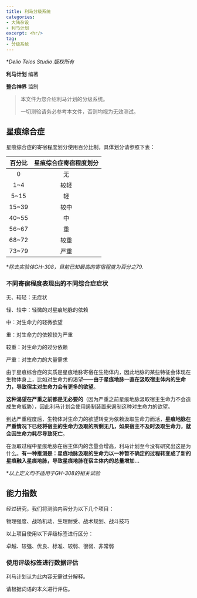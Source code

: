 ```yaml
---
title: 利马分级系统
categories:
- 大陆杂设
- 利马计划
excerpt: <hr/>
tag:
- 分级系统
---
```


**Delio Telos Studio 版权所有*

**利马计划** 编著

**整合神界** 监制

> 本文件为您介绍利马计划的分级系统。
>
> 一切测验请务必参考本文件，否则均视为无效测试。

## 星痕综合症

星痕综合症的寄宿程度划分使用百分比制，具体划分请参照下表：

| 百分比 | 星痕综合症寄宿程度划分 |
| :----: | :--------------------: |
|   0    |           无           |
|  1~4   |          较轻          |
|  5~15  |           轻           |
| 15~39  |          较中          |
| 40~55  |           中           |
| 56~67  |           重           |
| 68~72  |          较重          |
| 73~79  |          严重          |

**除去实验体GH-308，目前已知最高的寄宿程度为百分之79.*

### 不同寄宿程度表现出的不同综合症症状

无、较轻：无症状

轻、较中：轻微的对星痕地脉的依赖

中：对生命力的轻微欲望

重：对生命力的依赖较为严重

较重：对生命力的过分依赖

严重：对生命力的大量需求

由于星痕综合症的实质是星痕地脉寄宿在生物体内，因此地脉的某些特征会体现在生物体身上，比如对生命力的渴望——**由于星痕地脉一直在汲取宿主体内的生命力，导致宿主对生命力会有更多的欲望**。

**这种渴望在严重之前都是无必要的**（因为严重之前星痕地脉汲取宿主生命力不会造成生命威胁），因此利马计划会使用遏制装置来遏制这种对生命力的欲望。

到达严重程度后，生物体对生命力的欲望转变为依赖汲取生命力而活，**星痕地脉在严重情况下已经将宿主的生命力汲取的所剩无几，如果宿主不及时汲取生命力，就会因生命力耗尽导致死亡**。

在汲取过程中星痕地脉在宿主体内的含量会增高，利马计划至今没有研究出这是为什么。**有一种推测是：星痕地脉汲取的生命力以一种暂不确定的过程转变成了新的星痕融入星痕地脉，导致星痕地脉在宿主体内的总量增加...**

**以上定义均不适用于GH-308的相关试验*

## 能力指数

经过研究，我们将测验内容分为以下几个项目：

物理强度、战场机动、生理耐受、战术规划、战斗技巧

以上项目使用以下评级标签进行区分：

卓越、较强、优良、标准、较弱、很弱、非常弱

### 使用评级标签进行数据评估

利马计划认为此内容无需过分解释。

请根据词语的本义进行评估。
